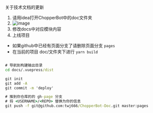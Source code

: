 关于技术文档的更新
1. 请用idea打开ChopperBot中的doc文件夹
2. ![image](https://mynoteimages.oss-cn-hangzhou.aliyuncs.com/20230519015418105.png)
3. 修改docs中对应模块内容
4. 上线项目
- 如果github中已经有页面分支了请删除页面分支 `pages`
- 在当前的项目 doc/文件夹下进行 `yarn build`
```cmd

# 导航到构建输出目录
cd docs/.vuepress/dist

git init
git add -A
git commit -m 'deploy'

# 推到你仓库的的 gh-page 分支
# 将 <USERNAME>/<REPO> 替换为你的信息
git push -f git@github.com:twj666/ChopperBot-Doc.git master:pages

```
